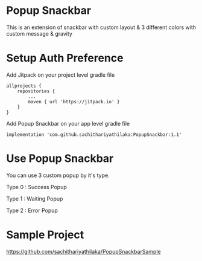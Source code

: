 # Popup Snackbar

This is an extension of snackbar with custom layout &amp; 3 different colors with custom message &amp; gravity 

# Setup Auth Preference

Add Jitpack on your project level gradle file

```
allprojects {
	repositories {
		...
		maven { url 'https://jitpack.io' }
	}
}
```
  
Add Popup Snackbar on your app level gradle file

```implementation 'com.github.sachithariyathilaka:PopupSnackbar:1.1'```

# Use Popup Snackbar

You can use 3 custom popup by it's type.

Type 0 : Success Popup

Type 1 : Waiting Popup

Type 2 : Error Popup

# Sample Project

https://github.com/sachithariyathilaka/PopupSnackbarSample


